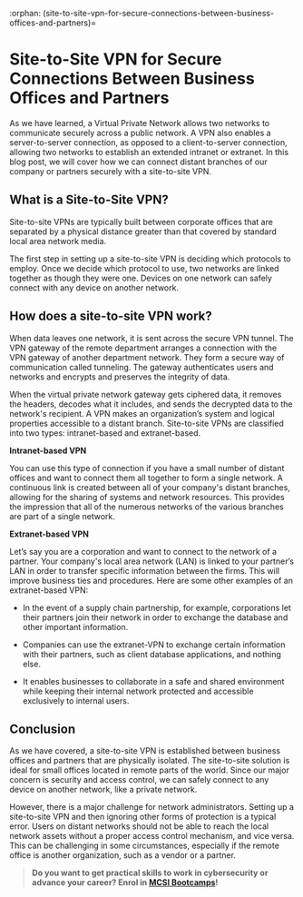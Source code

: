 :orphan:
(site-to-site-vpn-for-secure-connections-between-business-offices-and-partners)=

# Site-to-Site VPN for Secure Connections Between Business Offices and Partners

As we have learned, a Virtual Private Network allows two networks to communicate securely across a public network. A VPN also enables a server-to-server connection, as opposed to a client-to-server connection, allowing two networks to establish an extended intranet or extranet. In this blog post, we will cover how we can connect distant branches of our company or partners securely with a site-to-site VPN.

## What is a Site-to-Site VPN?

Site-to-site VPNs are typically built between corporate offices that are separated by a physical distance greater than that covered by standard local area network media.

The first step in setting up a site-to-site VPN is deciding which protocols to employ. Once we decide which protocol to use, two networks are linked together as though they were one. Devices on one network can safely connect with any device on another network.

## How does a site-to-site VPN work?

When data leaves one network, it is sent across the secure VPN tunnel. The VPN gateway of the remote department arranges a connection with the VPN gateway of another department network. They form a secure way of communication called tunneling. The gateway authenticates users and networks and encrypts and preserves the integrity of data.

When the virtual private network gateway gets ciphered data, it removes the headers, decodes what it includes, and sends the decrypted data to the network's recipient. A VPN makes an organization’s system and logical properties accessible to a distant branch.
Site-to-site VPNs are classified into two types: intranet-based and extranet-based.

**Intranet-based VPN**

You can use this type of connection if you have a small number of distant offices and want to connect them all together to form a single network. A continuous link is created between all of your company's distant branches, allowing for the sharing of systems and network resources. This provides the impression that all of the numerous networks of the various branches are part of a single network.

**Extranet-based VPN**

Let’s say you are a corporation and want to connect to the network of a partner. Your company's local area network (LAN) is linked to your partner’s LAN in order to transfer specific information between the firms. This will improve business ties and procedures. Here are some other examples of an extranet-based VPN:

- In the event of a supply chain partnership, for example, corporations let their partners join their network in order to exchange the database and other important information.

- Companies can use the extranet-VPN to exchange certain information with their partners, such as client database applications, and nothing else.

- It enables businesses to collaborate in a safe and shared environment while keeping their internal network protected and accessible exclusively to internal users.

## Conclusion

As we have covered, a site-to-site VPN is established between business offices and partners that are physically isolated. The site-to-site solution is ideal for small offices located in remote parts of the world. Since our major concern is security and access control, we can safely connect to any device on another network, like a private network.

However, there is a major challenge for network administrators. Setting up a site-to-site VPN and then ignoring other forms of protection is a typical error. Users on distant networks should not be able to reach the local network assets without a proper access control mechanism, and vice versa. This can be challenging in some circumstances, especially if the remote office is another organization, such as a vendor or a partner.

> **Do you want to get practical skills to work in cybersecurity or advance your career? Enrol in [MCSI Bootcamps](https://www.mosse-institute.com/bootcamps.html)!**
